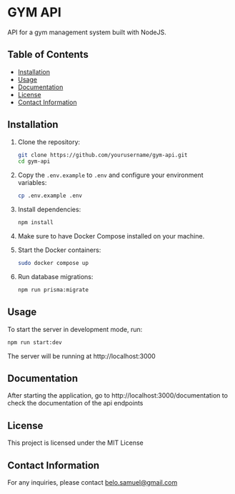 # GYM API

API for a gym management system built with NodeJS.

## Table of Contents

- [Installation](#installation)
- [Usage](#usage)
- [Documentation](#documentation)
- [License](#license)
- [Contact Information](#contact-information)

## Installation

1. Clone the repository:
    ```sh
    git clone https://github.com/yourusername/gym-api.git
    cd gym-api
    ```

2. Copy the `.env.example` to `.env` and configure your environment variables:
    ```sh
    cp .env.example .env
    ```

3. Install dependencies:
    ```sh
    npm install
    ```

4. Make sure to have Docker Compose installed on your machine.

5. Start the Docker containers:
    ```sh
    sudo docker compose up
    ```

6. Run database migrations:
    ```sh
    npm run prisma:migrate
    ```

## Usage

To start the server in development mode, run:
```sh
npm run start:dev
```
The server will be running at http://localhost:3000

## Documentation

After starting the application, go to http://localhost:3000/documentation to check the documentation of the api endpoints

## License

This project is licensed under the MIT License

## Contact Information

For any inquiries, please contact belo.samuel@gmail.com